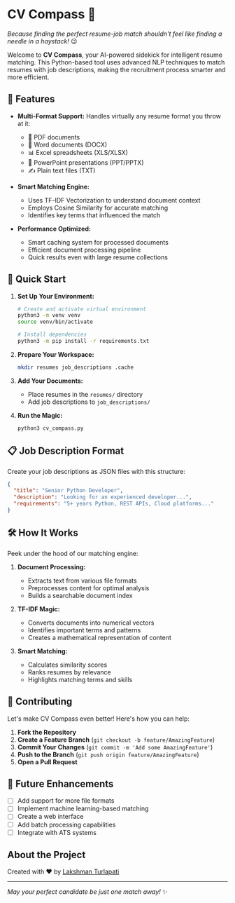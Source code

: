 # CV Compass 🎯

*Because finding the perfect resume-job match shouldn't feel like finding a needle in a haystack!* 😉

Welcome to **CV Compass**, your AI-powered sidekick for intelligent resume matching. This Python-based tool uses advanced NLP techniques to match resumes with job descriptions, making the recruitment process smarter and more efficient.

## 🌟 Features

- **Multi-Format Support:** Handles virtually any resume format you throw at it:
  - 📄 PDF documents
  - 📝 Word documents (DOCX)
  - 📊 Excel spreadsheets (XLS/XLSX)
  - 📑 PowerPoint presentations (PPT/PPTX)
  - ✍️ Plain text files (TXT)

- **Smart Matching Engine:** 
  - Uses TF-IDF Vectorization to understand document context
  - Employs Cosine Similarity for accurate matching
  - Identifies key terms that influenced the match
  
- **Performance Optimized:**
  - Smart caching system for processed documents
  - Efficient document processing pipeline
  - Quick results even with large resume collections

## 🚀 Quick Start

1. **Set Up Your Environment:**
   ```bash
   # Create and activate virtual environment
   python3 -m venv venv
   source venv/bin/activate

   # Install dependencies
   python3 -m pip install -r requirements.txt
   ```

2. **Prepare Your Workspace:**
   ```bash
   mkdir resumes job_descriptions .cache
   ```

3. **Add Your Documents:**
   - Place resumes in the `resumes/` directory
   - Add job descriptions to `job_descriptions/`

4. **Run the Magic:**
   ```bash
   python3 cv_compass.py
   ```

## 📋 Job Description Format

Create your job descriptions as JSON files with this structure:

```json
{
  "title": "Senior Python Developer",
  "description": "Looking for an experienced developer...",
  "requirements": "5+ years Python, REST APIs, Cloud platforms..."
}
```

## 🛠️ How It Works

Peek under the hood of our matching engine:

1. **Document Processing:**
   - Extracts text from various file formats
   - Preprocesses content for optimal analysis
   - Builds a searchable document index

2. **TF-IDF Magic:**
   - Converts documents into numerical vectors
   - Identifies important terms and patterns
   - Creates a mathematical representation of content

3. **Smart Matching:**
   - Calculates similarity scores
   - Ranks resumes by relevance
   - Highlights matching terms and skills

## 🤝 Contributing

Let's make CV Compass even better! Here's how you can help:

1. **Fork the Repository**
2. **Create a Feature Branch** (`git checkout -b feature/AmazingFeature`)
3. **Commit Your Changes** (`git commit -m 'Add some AmazingFeature'`)
4. **Push to the Branch** (`git push origin feature/AmazingFeature`)
5. **Open a Pull Request**

## 🎯 Future Enhancements

- [ ] Add support for more file formats
- [ ] Implement machine learning-based matching
- [ ] Create a web interface
- [ ] Add batch processing capabilities
- [ ] Integrate with ATS systems

## About the Project

Created with ❤️ by [Lakshman Turlapati](https://github.com/LakshmanTurlapati)

---

*May your perfect candidate be just one match away!* ✨



